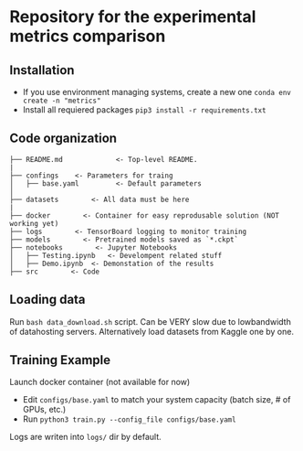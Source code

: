 # Repository for the experimental metrics comparison

## Installation
- If you use environment managing systems, create a new one `conda env create -n "metrics"`
- Install all requiered packages `pip3 install -r requirements.txt`

## Code organization

    ├── README.md             <- Top-level README.
    |
    ├── confings    <- Parameters for traing 
    │   ├── base.yaml         <- Default parameters
    │
    ├── datasets        <- All data must be here
    |
    ├── docker        <- Container for easy reprodusable solution (NOT working yet)
    ├── logs        <- TensorBoard logging to monitor training
    ├── models        <- Pretrained models saved as `*.ckpt`
    ├── notebooks        <- Jupyter Notebooks
    │   ├── Testing.ipynb   <- Develompent related stuff                  
    │   ├── Demo.ipynb  <- Demonstation of the results
    ├── src        <- Code

## Loading data
Run `bash data_download.sh` script. Can be VERY slow due to lowbandwidth of datahosting servers. Alternatively load datasets from Kaggle one by one. 


## Training Example
Launch docker container (not available for now)

- Edit `configs/base.yaml` to match your system capacity (batch size, # of GPUs, etc.)
- Run `python3 train.py --config_file configs/base.yaml`

Logs are writen into `logs/` dir by default.
